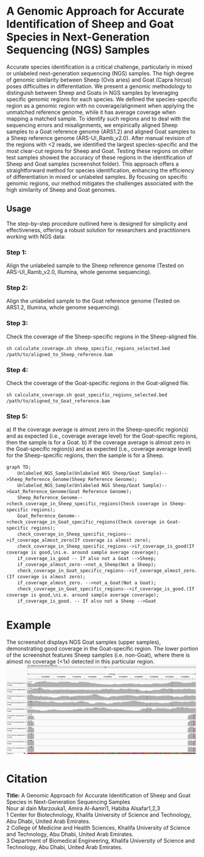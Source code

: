 # A Genomic Approach for Accurate Identification of Sheep and Goat Species in Next-Generation Sequencing (NGS) Samples

Accurate species identification is a critical challenge, particularly in mixed or unlabeled next-generation sequencing (NGS) samples. The high degree of genomic similarity between Sheep (Ovis aries) and Goat (Capra hircus) poses difficulties in differentiation. We present a genomic methodology to distinguish between Sheep and Goats in NGS samples by leveraging specific genomic regions for each species. We defined the species-specific region as a genomic region with no coverage/alignment when applying the unmatched reference genome, while it has average coverage when mapping a matched sample. To identify such regions and to deal with the sequencing errors and misalignments, we empirically aligned Sheep samples to a Goat reference genome (ARS1.2) and aligned Goat samples to a Sheep reference genome (ARS-UI_Ramb_v2.0). After manual revision of the regions with <2 reads, we identified the largest species-specific and the most clear-cut regions for Sheep and Goat. Testing these regions on other test samples showed the accuracy of these regions in the identification of Sheep and Goat samples (screenshot folder). This approach offers a straightforward method for species identification, enhancing the efficiency of differentiation in mixed or unlabeled samples. By focusing on specific genomic regions, our method mitigates the challenges associated with the high similarity of Sheep and Goat genomes.

## Usage
The step-by-step procedure outlined here is designed for simplicity and effectiveness, offering a robust solution for researchers and practitioners working with NGS data:
### Step 1: 
Align the unlabeled sample to the Sheep reference genome (Tested on ARS-UI_Ramb_v2.0, Illumina, whole genome sequencing).
### Step 2: 
Align the unlabeled sample to the Goat reference genome (Tested on ARS1.2, Illumina, whole genome sequencing).
### Step 3: 
Check the coverage of the Sheep-specific regions in the Sheep-aligned file.
```
sh calculate_coverage.sh sheep_specific_regions_selected.bed /path/to/aligned_to_Sheep_reference.bam
```
### Step 4: 
Check the coverage of the Goat-specific regions in the Goat-aligned file.
```
sh calculate_coverage.sh goat_specific_regions_selected.bed /path/to/aligned_to_Goat_reference.bam
```
### Step 5:
a) If the coverage average is almost zero in the Sheep-specific region(s) and as expected (i.e., coverage average level) for the Goat-specific regions, then the sample is for a Goat.
b) If the coverage average is almost zero in the Goat-specific region(s) and as expected (i.e., coverage average level) for the Sheep-specific regions, then the sample is for a Sheep.

```mermaid
graph TD;
    Unlabeled_NGS_Sample(Unlabeled NGS Sheep/Goat Sample)-->Sheep_Reference_Genome(Sheep Reference Genome);
    Unlabeled_NGS_Sample(Unlabeled NGS Sheep/Goat Sample)-->Goat_Reference_Genome(Goat Reference Genome);
    Sheep_Reference_Genome-->check_coverage_in_Sheep_specific_regions(Check coverage in Sheep-specific regions);
    Goat_Reference_Genome-->check_coverage_in_Goat_specific_regions(Check coverage in Goat-specific regions);
    check_coverage_in_Sheep_specific_regions-->if_coverage_almost_zero(If coverage is almost zero);
    check_coverage_in_Sheep_specific_regions-->if_coverage_is_good(If coverage is good,\ni.e. around sample average coverage);
    if_coverage_is_good -- If also not a Goat -->Sheep;
    if_coverage_almost_zero-->not_a_Sheep(Not a Sheep);
    check_coverage_in_Goat_specific_regions-->if_coverage_almost_zero.(If coverage is almost zero);
    if_coverage_almost_zero. -->not_a_Goat(Not a Goat);
    check_coverage_in_Goat_specific_regions-->if_coverage_is_good.(If coverage is good,\ni.e. around sample average coverage);
    if_coverage_is_good. -- If also not a Sheep -->Goat
```
# Example
The screenshot displays NGS Goat samples (upper samples), demonstrating good coverage in the Goat-specific region. The lower portion of the screenshot features Sheep samples (i.e. non-Goat), where there is almost no coverage (<1x) detected in this particular region.
![Alt text](screenshots/Goat/training_samples/NC_030833.1_23,762,566_23,764,739.png?raw=true "Example")

# Citation
**Title:** A Genomic Approach for Accurate Identification of Sheep and Goat Species in Next-Generation Sequencing Samples<br />
Nour al dain Marzouka1, Amira Al-Aamri1, Habiba Alsafar1,2,3<br />
1 Center for Biotechnology, Khalifa University of Science and Technology, Abu Dhabi, United Arab Emirates.<br />
2 College of Medicine and Health Sciences, Khalifa University of Science and Technology, Abu Dhabi, United Arab Emirates.<br />
3 Department of Biomedical Engineering, Khalifa University of Science and Technology, Abu Dhabi, United Arab Emirates.<br />
